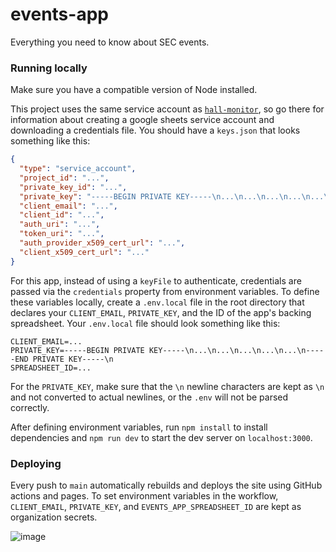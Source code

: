 # events-app
Everything you need to know about SEC events.

### Running locally
Make sure you have a compatible version of Node installed.

This project uses the same service account as [`hall-monitor`](https://github.com/gunnsec/hall-monitor), so go there for 
information about creating a google sheets service account and downloading a credentials file. You should have a `keys.json`
that looks something like this:
```json
{
  "type": "service_account",
  "project_id": "...",
  "private_key_id": "...",
  "private_key": "-----BEGIN PRIVATE KEY-----\n...\n...\n...\n...\n...\n-----END PRIVATE KEY-----\n",
  "client_email": "...",
  "client_id": "...",
  "auth_uri": "...",
  "token_uri": "...",
  "auth_provider_x509_cert_url": "...",
  "client_x509_cert_url": "..."
}
```
For this app, instead of using a `keyFile` to authenticate, credentials are passed via the `credentials` property from 
environment variables. To define these variables locally, create a `.env.local` file in the root directory that declares 
your `CLIENT_EMAIL`, `PRIVATE_KEY`, and the ID of the app's backing spreadsheet. Your `.env.local` file should look 
something like this:
```
CLIENT_EMAIL=...
PRIVATE_KEY=-----BEGIN PRIVATE KEY-----\n...\n...\n...\n...\n...\n-----END PRIVATE KEY-----\n
SPREADSHEET_ID=...
```
For the `PRIVATE_KEY`, make sure that the `\n` newline characters are kept as `\n` and not converted to actual newlines,
or the `.env` will not be parsed correctly.

After defining environment variables, run `npm install` to install dependencies and `npm run dev` to start the dev server
on `localhost:3000`.

### Deploying
Every push to `main` automatically rebuilds and deploys the site using GitHub actions and pages. To set environment
variables in the workflow, `CLIENT_EMAIL`, `PRIVATE_KEY`, and `EVENTS_APP_SPREADSHEET_ID` are kept as organization
secrets.

![image](https://user-images.githubusercontent.com/60120929/180081903-f2d2215d-a572-4a33-a38e-0954f6bc250b.png)

<!-- ... -->
